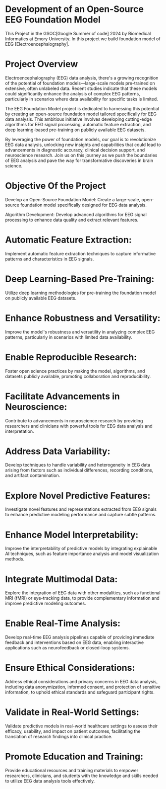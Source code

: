 # Development of an Open-Source EEG Foundation Model

This Project in the GSOC[Google Summer of code] 2024 by Biomedical Informatics at Emory University. In this project we build 
foundation model of EEG [Electroencephalography].

# Project Overview 
 Electroencephalography (EEG) data analysis, there's a growing recognition of the potential of foundation models—large-scale models pre-trained on extensive, often unlabeled data. Recent studies indicate that these models could significantly enhance the analysis of complex EEG patterns, particularly in scenarios where data availability for specific tasks is limited.

The EEG Foundation Model project is dedicated to harnessing this potential by creating an open-source foundation model tailored specifically for EEG data analysis. This ambitious initiative involves developing cutting-edge algorithms for EEG signal processing, automatic feature extraction, and deep learning-based pre-training on publicly available EEG datasets.

By leveraging the power of foundation models, our goal is to revolutionize EEG data analysis, unlocking new insights and capabilities that could lead to advancements in diagnostic accuracy, clinical decision support, and neuroscience research. Join us on this journey as we push the boundaries of EEG analysis and pave the way for transformative discoveries in brain science.

# Objective Of the Project 
Develop an Open-Source Foundation Model: Create a large-scale, open-source foundation model specifically designed for EEG data analysis.

Algorithm Development: Develop advanced algorithms for EEG signal processing to enhance data quality and extract relevant features.

# Automatic Feature Extraction:

 Implement automatic feature extraction techniques to capture informative patterns and characteristics in EEG signals.

# Deep Learning-Based Pre-Training: 

Utilize deep learning methodologies for pre-training the foundation model on publicly available EEG datasets.

# Enhance Robustness and Versatility: 

Improve the model's robustness and versatility in analyzing complex EEG patterns, particularly in scenarios with limited data availability.

# Enable Reproducible Research: 

Foster open science practices by making the model, algorithms, and datasets publicly available, promoting collaboration and reproducibility.

# Facilitate Advancements in Neuroscience: 

Contribute to advancements in neuroscience research by providing researchers and clinicians with powerful tools for EEG data analysis and interpretation.

# Address Data Variability: 

Develop techniques to handle variability and heterogeneity in EEG data arising from factors such as individual differences, recording conditions, and artifact contamination.

# Explore Novel Predictive Features:

 Investigate novel features and representations extracted from EEG signals to enhance predictive modeling performance and capture subtle patterns.

# Enhance Model Interpretability:

 Improve the interpretability of predictive models by integrating explainable AI techniques, such as feature importance analysis and model visualization methods.

# Integrate Multimodal Data: 

Explore the integration of EEG data with other modalities, such as functional MRI (fMRI) or eye-tracking data, to provide complementary information and improve predictive modeling outcomes.

# Enable Real-Time Analysis: 

Develop real-time EEG analysis pipelines capable of providing immediate feedback and interventions based on EEG data, enabling interactive applications such as neurofeedback or closed-loop systems.

# Ensure Ethical Considerations: 

Address ethical considerations and privacy concerns in EEG data analysis, including data anonymization, informed consent, and protection of sensitive information, to uphold ethical standards and safeguard participant rights.

# Validate in Real-World Settings: 

Validate predictive models in real-world healthcare settings to assess their efficacy, usability, and impact on patient outcomes, facilitating the translation of research findings into clinical practice.

# Promote Education and Training: 

Provide educational resources and training materials to empower researchers, clinicians, and students with the knowledge and skills needed to utilize EEG data analysis tools effectively.

